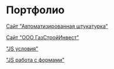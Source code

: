 # Портфолио

[Сайт "Автоматизированная штукатурка"](GIPSOLIT/src/ "Сайт из учебного курса")

[Сайт "ООО ГазСтройИнвест"](GSI-only-computer-version/src/ "Сайт ООО ГСИ")

["JS условия"](yarmuxametovartur.github.io/JS_if_else/ "JS условия")

["JS работа с формами"](yarmuxametovartur.github.io/JS_forms/index.html "JS работа с формами")
